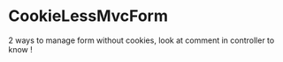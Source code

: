 # CookieLessMvcForm

2 ways to manage form without cookies, look at comment in controller to know !
